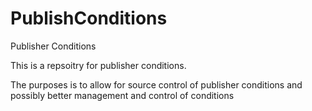 # PublishConditions
Publisher Conditions

This is a repsoitry for publisher conditions.

The purposes is to allow for source control of publisher conditions and possibly better management and control of conditions
